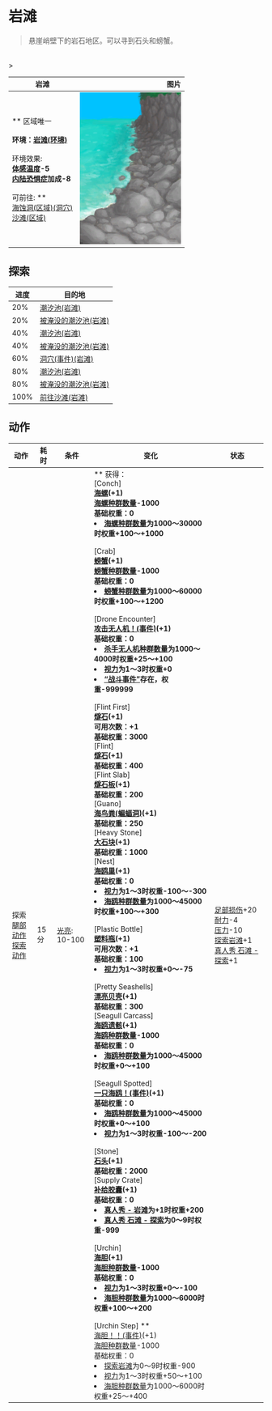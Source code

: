 # 岩滩  
> 悬崖峭壁下的岩石地区。可以寻到石头和螃蟹。  
<br>  
>   
  
  岩滩  |   图片   
 ----  |  ----:   
 ** 区域唯一 **<br><br>**环境：**[岩滩(环境)](Env_Rocks.md)<br><br>** 环境效果: **<br>[体感温度](TemperaturePerceived.md)-5<br>[内陆恐惧症](LandSickness.md)加成-8<br><br>** 可前往: **<br>[海蚀洞(区域)(洞穴)](CaveSea.md)<br>[沙滩(区域)](Beach.md)  |  <img decoding="async" src="Sprite/RockyBeach.png" href="a.md" style="max-width:300px;max-height:300px;">   
  
## 探索  
进度  |  目的地  
----  |  ----  
20%  |  [潮汐池(岩滩)](TidePool.md)  
20%  |  [被淹没的潮汐池(岩滩)](TidePoolFlooded.md)  
40%  |  [潮汐池(岩滩)](TidePool.md)  
40%  |  [被淹没的潮汐池(岩滩)](TidePoolFlooded.md)  
60%  |  [洞穴(事件)(岩滩)](Event_CaveFound.md)  
80%  |  [潮汐池(岩滩)](TidePool.md)  
80%  |  [被淹没的潮汐池(岩滩)](TidePoolFlooded.md)  
100%  |  [前往沙滩(岩滩)](Path_RocksToBeach.md)  
## 动作  
动作  |  耗时  |  条件  |  变化  |  状态  
----  |  ----  |  ----  |  ----  |  ----  
探索<br>[腿部动作](LegAction.md)<br>[探索动作](SlipperyAction.md)  |  15分  |  [光亮](Light.md): 10-100  |  ** 获得： **<br>** [Conch] **<br>  [海螺](Conch.md)(+1)<br>[海螺种群数量](Pop_Conch.md)-1000<br>基础权重：0<li>[海螺种群数量](Pop_Conch.md)为1000～30000时权重+100～+1000</li><br>** [Crab] **<br>  [螃蟹](Crab.md)(+1)<br>[螃蟹种群数量](Pop_Crab.md)-1000<br>基础权重：0<li>[螃蟹种群数量](Pop_Crab.md)为1000～60000时权重+100～+1200</li><br>** [Drone Encounter] **<br>  [攻击无人机！(事件)](Event_DroneFight.md)(+1)<br>基础权重：0<li>[杀手无人机种群数量](Pop_Drone.md)为1000～4000时权重+25～+100</li><li>[视力](Myopia.md)为1～3时权重+0</li><li>[“战斗事件”](tag_FightEvent.md)存在，权重-999999</li><br>** [Flint First] **<br>  [燧石](Flint.md)(+1)<br>可用次数：+1<br>基础权重：3000<br>** [Flint] **<br>  [燧石](Flint.md)(+1)<br>基础权重：400<br>** [Flint Slab] **<br>  [燧石板](FlintSlab.md)(+1)<br>基础权重：200<br>** [Guano] **<br>  [海鸟粪(蝙蝠洞)](Guano.md)(+1)<br>基础权重：250<br>** [Heavy Stone] **<br>  [大石块](StoneHeavy.md)(+1)<br>基础权重：1000<br>** [Nest] **<br>  [海鸥巢](SeagullNest.md)(+1)<br>基础权重：0<li>[视力](Myopia.md)为1～3时权重-100～-300</li><li>[海鸥种群数量](Pop_Seagull.md)为1000～45000时权重+100～+300</li><br>** [Plastic Bottle] **<br>  [塑料瓶](PlasticBottle.md)(+1)<br>可用次数：+1<br>基础权重：100<li>[视力](Myopia.md)为1～3时权重+0～-75</li><br>** [Pretty Seashells] **<br>  [漂亮贝壳](SeashellsPretty.md)(+1)<br>基础权重：300<br>** [Seagull Carcass] **<br>  [海鸥遗骸](SeagullCarcass.md)(+1)<br>[海鸥种群数量](Pop_Seagull.md)-1000<br>基础权重：0<li>[海鸥种群数量](Pop_Seagull.md)为1000～45000时权重+0～+100</li><br>** [Seagull Spotted] **<br>  [一只海鸥！(事件)](Event_SeagullFight.md)(+1)<br>基础权重：0<li>[海鸥种群数量](Pop_Seagull.md)为1000～45000时权重+0～+100</li><li>[视力](Myopia.md)为1～3时权重-100～-200</li><br>** [Stone] **<br>  [石头](Stone.md)(+1)<br>基础权重：2000<br>** [Supply Crate] **<br>  [补给胶囊](TV_SupplyCapsule.md)(+1)<br>基础权重：0<li>[真人秀 - 岩滩](TV_Rocks.md)为+1时权重+200</li><li>[真人秀 石滩 - 探索](TV_RocksExplore.md)为0～9时权重-999</li><br>** [Urchin] **<br>  [海胆](Urchin.md)(+1)<br>[海胆种群数量](Pop_Urchin.md)-1000<br>基础权重：0<li>[视力](Myopia.md)为1～3时权重+0～-100</li><li>[海胆种群数量](Pop_Urchin.md)为1000～6000时权重+100～+200</li><br>** [Urchin Step] **<br>  [海胆！！(事件)](Event_Urchin.md)(+1)<br>[海胆种群数量](Pop_Urchin.md)-1000<br>基础权重：0<li>[探索岩滩](Exploration_Rocks.md)为0～9时权重-900</li><li>[视力](Myopia.md)为1～3时权重+50～+100</li><li>[海胆种群数量](Pop_Urchin.md)为1000～6000时权重+25～+400</li>  |  [足部损伤](FootDamage.md)+20<br>[耐力](Stamina.md)-4<br>[压力](Stress.md)-10<br>[探索岩滩](Exploration_Rocks.md)+1<br>[真人秀 石滩 - 探索](TV_RocksExplore.md)+1  


<script>document.title="岩滩 - 卡牌生存百科 Card Survival Wiki";</script>
